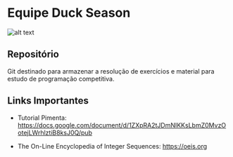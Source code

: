# Equipe Duck Season
![alt text](https://github.com/Khalil09/duck_season_repository/keep-calm-its-duck-season.jpg)

## Repositório
Git destinado para armazenar a resolução de exercícios e material para estudo de programação competitiva. 

## Links Importantes

* Tutorial Pimenta: https://docs.google.com/document/d/1ZXpRA2tJDmNIKKsLbmZ0MvzOotejLWrhlztiB8ksJ0Q/pub

* The On-Line Encyclopedia of Integer Sequences: https://oeis.org
